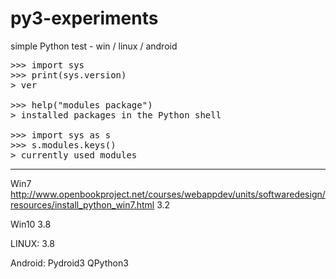 # py3-experiments
simple Python test - win / linux / android

<pre>
>>> import sys
>>> print(sys.version)
> ver

>>> help("modules package")
> installed packages in the Python shell
  
>>> import sys as s
>>> s.modules.keys()
> currently used modules
</pre>

---

Win7
http://www.openbookproject.net/courses/webappdev/units/softwaredesign/resources/install_python_win7.html
3.2

Win10
3.8

LINUX:
3.8

Android:
Pydroid3
QPython3
